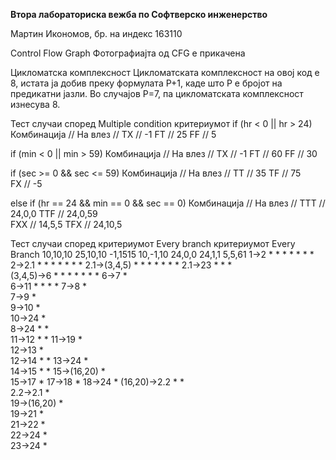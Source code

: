 **Втора лабораториска вежба по Софтверско инженерство**

Мартин Икономов, бр. на индекс 163110

Control Flow Graph
Фотографиајта од CFG е прикачена 

Цикломатска комплексност
Цикломатската комплексност на овој код е 8, истата ја добив преку формулата P+1, 
каде што P е бројот на предикатни јазли. Во случајoв P=7, па цикломатската комплексност изнесува 8.

Тест случаи според Multiple condition критериумот
if (hr < 0 || hr > 24)
Комбинација // На влез //
TX	//  -1 
FT	//  25
FF	//  5

if (min < 0 || min > 59)
Комбинација // На влез //
TX	// -1
FT	// 60
FF	// 30

if (sec >= 0 && sec <= 59)
Комбинација // На влез //
TT	// 35
TF	// 75		
FX	// -5	

else if (hr == 24 && min == 0 && sec == 0)
Комбинација // На влез //
TTT	// 24,0,0
TTF	// 24,0,59		
FXX	// 14,5,5
TFX	// 24,10,5

Тест случаи според критериумот Every branch критериумот
Every Branch	10,10,10	25,10,10	-1,1515		10,-1,10	24,0,0	24,1,1	5,5,61
1->2		*		*		*		*		*	*	*
2->2.1		*		*		*		*		*	*	*
2.1->(3,4,5)	*		*		*		*		*	*	*
2.1->23		*								*	*	
(3,4,5)->6	*		*		*		*		*	*	*
6->7						*				
6->11		*						*		*		*
7->8						*				
7->9				*					
9->10				*					
10->24				*					
8->24						*		*			
11->12		*										*
11->19										*		
12->13								*			
12->14		*										*
13->24								*			
14->15		*										*
15->(16,20)	*						
15->17												*
17->18												*
18->24												*
(16,20)->2.2	*								*		
2.2->2.1	*						
19->(16,20)									*		
19->21											*	
21->22											*	
22->24											*	
23->24					*		
		



